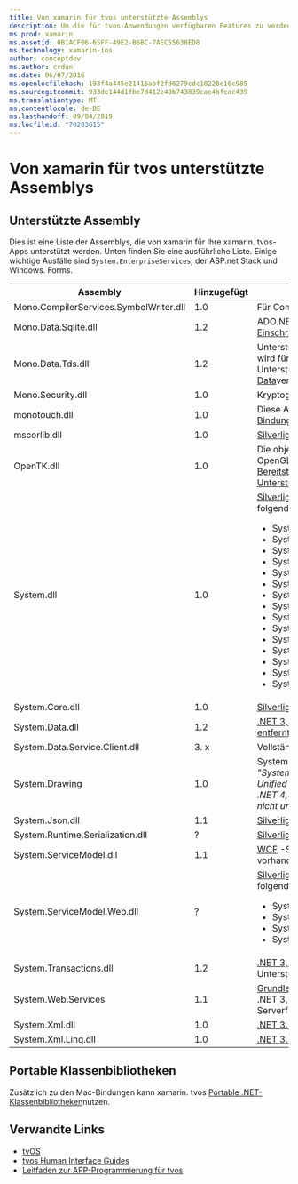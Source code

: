 ```yaml
---
title: Von xamarin für tvos unterstützte Assemblys
description: Um die für tvos-Anwendungen verfügbaren Features zu verdeutlichen, bietet dieses Dokument eine Liste der Assemblys, die von xamarin für die tvos-Entwicklung unterstützt werden.
ms.prod: xamarin
ms.assetid: 0B1ACF06-65FF-49E2-B6BC-7AEC55638ED8
ms.technology: xamarin-ios
author: conceptdev
ms.author: crdun
ms.date: 06/07/2016
ms.openlocfilehash: 193f4a445e21416abf2fd6279cdc18228e16c985
ms.sourcegitcommit: 933de144d1fbe7d412e49b743839cae4bfcac439
ms.translationtype: MT
ms.contentlocale: de-DE
ms.lasthandoff: 09/04/2019
ms.locfileid: "70283615"
---
```

# <a name="assemblies-supported-by-xamarin-for-tvos"></a>Von xamarin für tvos unterstützte Assemblys

## <a name="supported-assemblies"></a>Unterstützte Assembly

Dies ist eine Liste der Assemblys, die von xamarin für Ihre xamarin. tvos-Apps unterstützt werden. Unten finden Sie eine ausführliche Liste.  Einige wichtige Ausfälle sind `System.EnterpriseServices`, der ASP.net Stack und Windows. Forms.

|Assembly|Hinzugefügt|API-Kompatibilität|
|---|---|---|
|Mono.CompilerServices.SymbolWriter.dll|1.0|Für Compiler-Writer.|
|Mono.Data.Sqlite.dll|1.2|ADO.NET-Anbieter für SQLite; siehe [Einschränkungen](~/ios/data-cloud/system.data.md).|
|Mono.Data.Tds.dll|1.2|Unterstützung des TDS-Protokolls; wird für die [System. Data. SqlClient](xref:System.Data.SqlClient) -Unterstützung in [System. Data](~/ios/data-cloud/system.data.md)verwendet.|
|Mono.Security.dll|1.0|Kryptografische APIs.|
|monotouch.dll|1.0|Diese Assembly enthält die [ C# Bindung an die cocoatouch-API](https://docs.microsoft.com/dotnet/api/?view=xamarinios-10.8).|
|mscorlib.dll|1.0|[Silverlight](https://msdn.microsoft.com/library/cc838194(VS.95).aspx)|
|OpenTK.dll|1.0|Die objektorientierten OpenGL/OpenAL-APIs, die [zur Bereitstellung der iPhone-Geräte Unterstützung erweitert](xref:OpenGLES)werden.|
|System.dll|1.0|[Silverlight](https://msdn.microsoft.com/library/cc838194(VS.95).aspx), plus Typen aus den folgenden Namespaces: <ul><li>System.Collections.Specialized</li> <li>System.ComponentModel</li> <li>System.ComponentModel.Design</li> <li>System.Diagnostics</li> <li>System.IO.Compression</li> <li>System.Net</li> <li>System.Net.Cache</li> <li>System.Net.Mail</li> <li>System.Net.Mime</li> <li>System.Net.NetworkInformation</li> <li>System.Net.Security</li> <li>System.Net.Sockets</li> <li>System.Security.Authentication</li> <li>System.Security.Cryptography</li> <li>System. Timers</li></ul>|
|System.Core.dll|1.0|[Silverlight](https://msdn.microsoft.com/library/cc838194(VS.95).aspx)|
|System.Data.dll|1.2|[.NET 3,5](https://msdn.microsoft.com/library/ms229335.aspx), [wobei einige Funktionen entfernt](~/ios/data-cloud/system.data.md)wurden.|
|System.Data.Service.Client.dll|3. x|Vollständiger odata-Client.|
|System.Drawing|1.0|System. Drawing-API-Classic API.<br />_"System. Drawing" wird in den Unified API für die xamarin. Mac .NET 4,5-oder Mobile-Frameworks nicht unterstützt._|
|System.Json.dll|1.1|[Silverlight](https://msdn.microsoft.com/library/cc838194(VS.95).aspx)|
|System.Runtime.Serialization.dll|?|[Silverlight](https://msdn.microsoft.com/library/cc838194(VS.95).aspx)|
|System.ServiceModel.dll|1.1|[WCF](http://docs.xamarin.com/guides/cross-platform/application_fundamentals/introduction_to_web_services) -Stapel, wie er in [Silverlight](https://msdn.microsoft.com/library/cc838194(VS.95).aspx) vorhanden ist|
|System.ServiceModel.Web.dll|?|[Silverlight](https://msdn.microsoft.com/library/cc838194(VS.95).aspx), plus Typen aus den folgenden Namespaces: <ul><li>System</li><li>System.ServiceModel.Channels</li><li>System.ServiceModel.Description</li><li>System.ServiceModel.Web</li></ul>|
|System.Transactions.dll|1.2|[.NET 3,5](https://msdn.microsoft.com/library/ms229335.aspx); Teil der [System. Data](https://docs.microsoft.com/xamarin/ios/data-cloud/system.data) -Unterstützung.|
|System.Web.Services|1.1|[Grundlegende Webdienste](http://docs.xamarin.com/guides/cross-platform/application_fundamentals/introduction_to_web_services) aus dem .NET 3,5-Profil, wobei die Serverfunktionen entfernt wurden.|
|System.Xml.dll|1.0|[.NET 3.5](https://msdn.microsoft.com/library/ms229335.aspx)|
|System.Xml.Linq.dll|1.0|[.NET 3.5](https://msdn.microsoft.com/library/ms229335.aspx)|

<a name="Summary" />

## <a name="portable-class-libraries"></a>Portable Klassenbibliotheken

Zusätzlich zu den Mac-Bindungen kann xamarin. tvos [Portable .NET-Klassenbibliotheken](~/cross-platform/app-fundamentals/pcl.md)nutzen.

## <a name="related-links"></a>Verwandte Links

- [tvOS](https://developer.apple.com/tvos/)
- [tvos Human Interface Guides](https://developer.apple.com/tvos/human-interface-guidelines/)
- [Leitfaden zur APP-Programmierung für tvos](https://developer.apple.com/library/prerelease/tvos/documentation/General/Conceptual/AppleTV_PG/)
